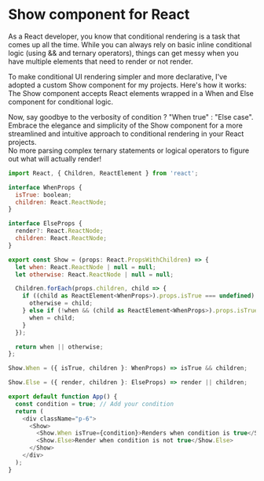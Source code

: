 # Show component for React

As a React developer, you know that conditional rendering is a task that comes up all the time. While you can always rely on basic inline conditional logic (using && and ternary operators), things can get messy when you have multiple elements that need to render or not render.  
  
To make conditional UI rendering simpler and more declarative, I've adopted a custom Show component for my projects. Here's how it works:  
The Show component accepts React elements wrapped in a When and Else component for conditional logic.  
  
Now, say goodbye to the verbosity of condition ? "When true" : "Else case". Embrace the elegance and simplicity of the Show component for a more streamlined and intuitive approach to conditional rendering in your React projects.  
No more parsing complex ternary statements or logical operators to figure out what will actually render!

```js
import React, { Children, ReactElement } from 'react';

interface WhenProps {
  isTrue: boolean;
  children: React.ReactNode;
}

interface ElseProps {
  render?: React.ReactNode;
  children: React.ReactNode;
}

export const Show = (props: React.PropsWithChildren) => {
  let when: React.ReactNode | null = null;
  let otherwise: React.ReactNode | null = null;

  Children.forEach(props.children, child => {
    if ((child as ReactElement<WhenProps>).props.isTrue === undefined) {
      otherwise = child;
    } else if (!when && (child as ReactElement<WhenProps>).props.isTrue) {
      when = child;
    }
  });

  return when || otherwise;
};

Show.When = ({ isTrue, children }: WhenProps) => isTrue && children;

Show.Else = ({ render, children }: ElseProps) => render || children;
```


```js
export default function App() {
  const condition = true; // Add your condition 
  return (
    <div className="p-6">
      <Show>
        <Show.When isTrue={condition}>Renders when condition is true</Show.When>
        <Show.Else>Render when condition is not true</Show.Else>
      </Show>
    </div>
  );
}
```